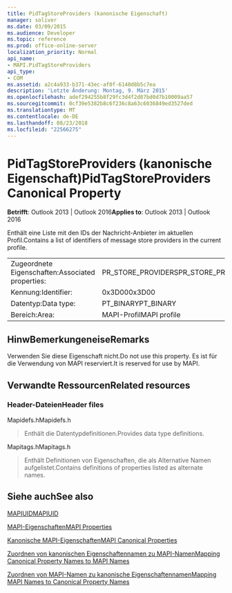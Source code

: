 ```yaml
---
title: PidTagStoreProviders (kanonische Eigenschaft)
manager: soliver
ms.date: 03/09/2015
ms.audience: Developer
ms.topic: reference
ms.prod: office-online-server
localization_priority: Normal
api_name:
- MAPI.PidTagStoreProviders
api_type:
- COM
ms.assetid: a2c4a933-b371-43ec-af0f-6140d8b5c7ea
description: 'Letzte Änderung: Montag, 9. März 2015'
ms.openlocfilehash: adef294255b8f29fc3d4f2d87bd0d7b10009aa57
ms.sourcegitcommit: 0cf39e5382b8c6f236c8a63c6036849ed3527ded
ms.translationtype: MT
ms.contentlocale: de-DE
ms.lasthandoff: 08/23/2018
ms.locfileid: "22566275"
---
```

# <a name="pidtagstoreproviders-canonical-property"></a><span data-ttu-id="ad64c-103">PidTagStoreProviders (kanonische Eigenschaft)</span><span class="sxs-lookup"><span data-stu-id="ad64c-103">PidTagStoreProviders Canonical Property</span></span>

  
  
<span data-ttu-id="ad64c-104">**Betrifft**: Outlook 2013 | Outlook 2016</span><span class="sxs-lookup"><span data-stu-id="ad64c-104">**Applies to**: Outlook 2013 | Outlook 2016</span></span> 
  
<span data-ttu-id="ad64c-105">Enthält eine Liste mit den IDs der Nachricht-Anbieter im aktuellen Profil.</span><span class="sxs-lookup"><span data-stu-id="ad64c-105">Contains a list of identifiers of message store providers in the current profile.</span></span>
  
|||
|:-----|:-----|
|<span data-ttu-id="ad64c-106">Zugeordnete Eigenschaften:</span><span class="sxs-lookup"><span data-stu-id="ad64c-106">Associated properties:</span></span>  <br/> |<span data-ttu-id="ad64c-107">PR_STORE_PROVIDERS</span><span class="sxs-lookup"><span data-stu-id="ad64c-107">PR_STORE_PROVIDERS</span></span>  <br/> |
|<span data-ttu-id="ad64c-108">Kennung:</span><span class="sxs-lookup"><span data-stu-id="ad64c-108">Identifier:</span></span>  <br/> |<span data-ttu-id="ad64c-109">0x3D00</span><span class="sxs-lookup"><span data-stu-id="ad64c-109">0x3D00</span></span>  <br/> |
|<span data-ttu-id="ad64c-110">Datentyp:</span><span class="sxs-lookup"><span data-stu-id="ad64c-110">Data type:</span></span>  <br/> |<span data-ttu-id="ad64c-111">PT_BINARY</span><span class="sxs-lookup"><span data-stu-id="ad64c-111">PT_BINARY</span></span>  <br/> |
|<span data-ttu-id="ad64c-112">Bereich:</span><span class="sxs-lookup"><span data-stu-id="ad64c-112">Area:</span></span>  <br/> |<span data-ttu-id="ad64c-113">MAPI-Profil</span><span class="sxs-lookup"><span data-stu-id="ad64c-113">MAPI profile</span></span>  <br/> |
   
## <a name="remarks"></a><span data-ttu-id="ad64c-114">HinwBemerkungeneise</span><span class="sxs-lookup"><span data-stu-id="ad64c-114">Remarks</span></span>

<span data-ttu-id="ad64c-115">Verwenden Sie diese Eigenschaft nicht.</span><span class="sxs-lookup"><span data-stu-id="ad64c-115">Do not use this property.</span></span> <span data-ttu-id="ad64c-116">Es ist für die Verwendung von MAPI reserviert.</span><span class="sxs-lookup"><span data-stu-id="ad64c-116">It is reserved for use by MAPI.</span></span>
  
## <a name="related-resources"></a><span data-ttu-id="ad64c-117">Verwandte Ressourcen</span><span class="sxs-lookup"><span data-stu-id="ad64c-117">Related resources</span></span>

### <a name="header-files"></a><span data-ttu-id="ad64c-118">Header-Dateien</span><span class="sxs-lookup"><span data-stu-id="ad64c-118">Header files</span></span>

<span data-ttu-id="ad64c-119">Mapidefs.h</span><span class="sxs-lookup"><span data-stu-id="ad64c-119">Mapidefs.h</span></span>
  
> <span data-ttu-id="ad64c-120">Enthält die Datentypdefinitionen.</span><span class="sxs-lookup"><span data-stu-id="ad64c-120">Provides data type definitions.</span></span>
    
<span data-ttu-id="ad64c-121">Mapitags.h</span><span class="sxs-lookup"><span data-stu-id="ad64c-121">Mapitags.h</span></span>
  
> <span data-ttu-id="ad64c-122">Enthält Definitionen von Eigenschaften, die als Alternative Namen aufgelistet.</span><span class="sxs-lookup"><span data-stu-id="ad64c-122">Contains definitions of properties listed as alternate names.</span></span>
    
## <a name="see-also"></a><span data-ttu-id="ad64c-123">Siehe auch</span><span class="sxs-lookup"><span data-stu-id="ad64c-123">See also</span></span>



[<span data-ttu-id="ad64c-124">MAPIUID</span><span class="sxs-lookup"><span data-stu-id="ad64c-124">MAPIUID</span></span>](mapiuid.md)


[<span data-ttu-id="ad64c-125">MAPI-Eigenschaften</span><span class="sxs-lookup"><span data-stu-id="ad64c-125">MAPI Properties</span></span>](mapi-properties.md)
  
[<span data-ttu-id="ad64c-126">Kanonische MAPI-Eigenschaften</span><span class="sxs-lookup"><span data-stu-id="ad64c-126">MAPI Canonical Properties</span></span>](mapi-canonical-properties.md)
  
[<span data-ttu-id="ad64c-127">Zuordnen von kanonischen Eigenschaftennamen zu MAPI-Namen</span><span class="sxs-lookup"><span data-stu-id="ad64c-127">Mapping Canonical Property Names to MAPI Names</span></span>](mapping-canonical-property-names-to-mapi-names.md)
  
[<span data-ttu-id="ad64c-128">Zuordnen von MAPI-Namen zu kanonische Eigenschaftennamen</span><span class="sxs-lookup"><span data-stu-id="ad64c-128">Mapping MAPI Names to Canonical Property Names</span></span>](mapping-mapi-names-to-canonical-property-names.md)


